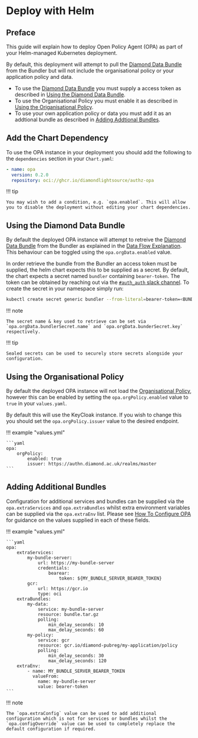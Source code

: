 # Deploy with Helm

## Preface

This guide will explain how to deploy Open Policy Agent (OPA) as part of your Helm-managed Kubernetes deployment.

By default, this deployment will attempt to pull the [Diamond Data Bundle](../references/diamond-data-bundle.md) from the Bundler but will not include the organisational policy or your application policy and data.

 - To use the [Diamond Data Bundle](../references/diamond-data-bundle.md) you must supply a access token as described in [Using the Diamond Data Bundle](#using-the-diamond-data-bundle).
 - To use the Organisational Policy you must enable it as described in [Using the Origanisational Policy](#using-the-organisational-policy).
 - To use your own application policy or data you must add it as an addtional bundle as described in [Adding Addtional Bundles](#adding-additional-bundles).

## Add the Chart Dependency

To use the OPA instance in your deployment you should add the following to the `dependencies` section in your `Chart.yaml`:

```yaml
- name: opa
  version: 0.2.0
  repository: oci://ghcr.io/diamondlightsource/authz-opa
```

!!! tip

    You may wish to add a condition, e.g. `opa.enabled`. This will allow you to disable the deployment without editing your chart dependencies.

## Using the Diamond Data Bundle

By default the deployed OPA instance will attempt to retreive the [Diamond Data Bundle](../references/diamond-data-bundle.md) from the Bundler as explained in the [Data Flow Explanation](../explanations/data-flow.md). This behaviour can be toggled using the `opa.orgData.enabled` value.

 In order retrieve the bundle from the Bundler an access token must be supplied, the helm chart expects this to be supplied as a secret. By default, the chart expects a secret named `bundler` containing `bearer-token`. The token can be obtained by reaching out via the [`#auth_auth` slack channel](https://diamondlightsource.slack.com/archives/C03P6QB9589). To create the secret in your namespace simply run:

```bash
kubectl create secret generic bundler --from-literal=bearer-token=<BUNDLER_BEARER_TOKEN>
```

!!! note

    The secret name & key used to retrieve can be set via `opa.orgData.bundlerSecret.name` and `opa.orgData.bunderSecret.key` respectively.

!!! tip

    Sealed secrets can be used to securely store secrets alongside your configuration.

## Using the Organisational Policy

By default the deployed OPA instance will not load the [Organisational Policy](../references/organisational-policy.md), however this can be enabled by setting the `opa.orgPolicy.enabled` value to `true` in your `values.yaml`.

By default this will use the KeyCloak instance. If you wish to change this you should set the `opa.orgPolicy.issuer` value to the desired endpoint.


!!! example "values.yml"

    ```yaml
    opa:
        orgPolicy:
            enabled: true
            issuer: https://authn.diamond.ac.uk/realms/master
    ```

## Adding Additional Bundles

Configuration for additional services and bundles can be supplied via the `opa.extraServices` and `opa.extraBundles` whilst extra environment variables can be supplied via the `opa.extraEnv` list. Please see [How To Configure OPA](configure-opa.md) for guidance on the values supplied in each of these fields.

!!! example "values.yml"

    ```yaml
    opa:
        extraServices:
            my-bundle-server:
                url: https://my-bundle-server
                credentials:
                    bearear:
                        token: ${MY_BUNDLE_SERVER_BEARER_TOKEN}
            gcr:
                url: https://gcr.io
                type: oci
        extraBundles:
            my-data:
                service: my-bundle-server
                resource: bundle.tar.gz
                polling:
                    min_delay_seconds: 10
                    max_delay_seconds: 60
            my-policy:
                service: gcr
                resource: gcr.io/diamond-pubreg/my-application/policy
                polling:
                    min_delay_seconds: 30
                    max_delay_seconds: 120
        extraEnv:
            - name: MY_BUNDLE_SERVER_BEARER_TOKEN
              valueFrom:
                name: my-bundle-server
                value: bearer-token
    ```

!!! note

    The `opa.extraConfig` value can be used to add additional configuration which is not for services or bundles whilst the `opa.configOverride` value can be used to completely replace the default configuration if required.
